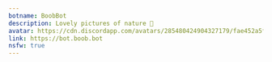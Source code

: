 ```yaml
---
botname: BoobBot
description: Lovely pictures of nature 🍑
avatar: https://cdn.discordapp.com/avatars/285480424904327179/fae452a5fb08ce92ba0c6c6e2695051c.png
link: https://bot.boob.bot
nsfw: true
---
```

